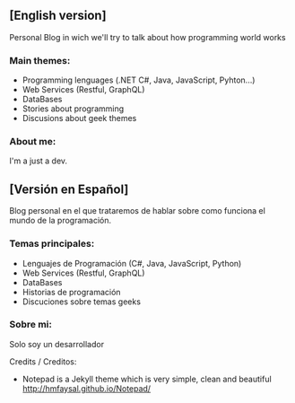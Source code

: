 ## [English version]

Personal Blog in wich we'll try to talk about how programming world works
  
### Main themes:

* Programming lenguages (.NET C#, Java, JavaScript, Pyhton...)
* Web Services (Restful, GraphQL)
* DataBases
* Stories about programming 
* Discusions about geek themes

### About me:
I'm a just a dev.

## [Versión en Español]

Blog personal en el que trataremos de hablar sobre como funciona el mundo de la programación.

### Temas principales:

* Lenguajes de Programación (C#, Java, JavaScript, Python) 
* Web Services (Restful, GraphQL)
* DataBases
* Historias de programación 
* Discuciones sobre temas geeks
  

### Sobre mi:
Solo soy un desarrollador



Credits / Creditos:
* Notepad is a Jekyll theme which is very simple, clean and beautiful http://hmfaysal.github.io/Notepad/